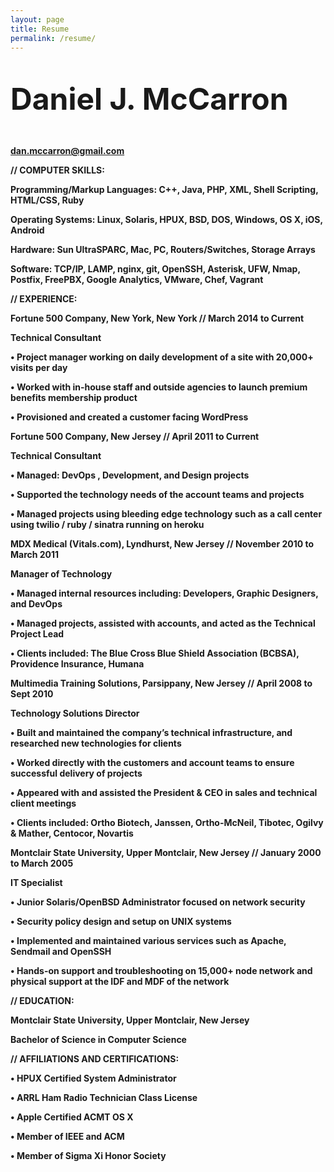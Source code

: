 ```yaml
---
layout: page
title: Resume
permalink: /resume/
---
```


<br>

<font size = 18><b> Daniel J. McCarron </font>

<br>

dan.mccarron@gmail.com 

<b> // COMPUTER SKILLS: </b>

Programming/Markup Languages: C++, Java, PHP, XML, Shell Scripting, HTML/CSS, Ruby

Operating Systems: Linux, Solaris, HPUX, BSD, DOS, Windows, OS X, iOS, Android

Hardware: Sun UltraSPARC, Mac, PC, Routers/Switches, Storage Arrays

Software: TCP/IP, LAMP, nginx, git, OpenSSH, Asterisk, UFW, Nmap, Postfix, FreePBX, Google Analytics, VMware, Chef, Vagrant

<b> // EXPERIENCE: </b>

<b> Fortune 500 Company, New York, New York // March 2014 to Current </b>

<b> Technical Consultant </b>

• Project manager working on daily development of a site with 20,000+ visits per day

• Worked with in-house staff and outside agencies to launch premium benefits membership product

• Provisioned and created a customer facing WordPress

<b> Fortune 500 Company, New Jersey // April 2011 to Current </b>

<b> Technical Consultant </b>

• Managed: DevOps , Development, and Design projects

• Supported the technology needs of the account teams and projects

• Managed projects using bleeding edge technology such as a call center using twilio / ruby / sinatra running on heroku

<b> MDX Medical (Vitals.com), Lyndhurst, New Jersey // November 2010 to March 2011 </b>

<b> Manager of Technology </b>

• Managed internal resources including: Developers, Graphic Designers, and DevOps 

• Managed projects, assisted with accounts, and acted as the Technical Project Lead 

• Clients included: The Blue Cross Blue Shield Association (BCBSA), Providence Insurance, Humana 

<b> Multimedia Training Solutions, Parsippany, New Jersey // April 2008 to Sept 2010 </b>

<b> Technology Solutions Director </b>

• Built and maintained the company’s technical infrastructure, and researched new technologies for clients

• Worked directly with the customers and account teams to ensure successful delivery of projects 

• Appeared with and assisted the President & CEO in sales and technical client meetings 

• Clients included: Ortho Biotech, Janssen, Ortho-McNeil, Tibotec, Ogilvy & Mather, Centocor, Novartis 

<b> Montclair State University, Upper Montclair, New Jersey // January 2000 to March 2005 </b>

<b> IT Specialist </b>

• Junior Solaris/OpenBSD Administrator focused on network security

• Security policy design and setup on UNIX systems

• Implemented and maintained various services such as Apache, Sendmail and OpenSSH

• Hands-on support and troubleshooting on 15,000+ node network and physical support at the IDF and MDF of the network

<b> // EDUCATION: </b>

Montclair State University, Upper Montclair, New Jersey

Bachelor of Science in Computer Science

// AFFILIATIONS AND CERTIFICATIONS:

• HPUX Certified System Administrator

• ARRL Ham Radio Technician Class License

• Apple Certified ACMT OS X 

• Member of IEEE and ACM

• Member of Sigma Xi Honor Society
